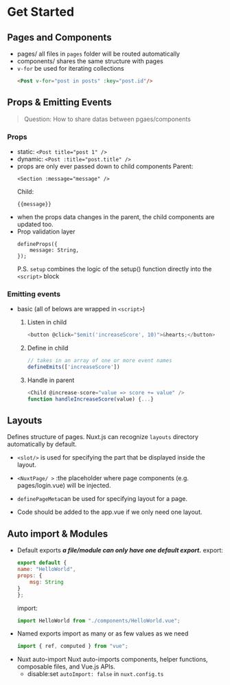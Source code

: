 # Get Started

## Pages and Components

* pages/
    all files in `pages` folder will be routed automatically
* components/
    shares the same structure with pages
* `v-for`
    be used for iterating collections
    ```html
    <Post v-for="post in posts" :key="post.id"/>
    ```
## Props & Emitting Events

> Question: How to share datas between pgaes/components

### Props
* static: `<Post title="post 1" />`
* dynamic: `<Post :title="post.title" />`
* props are only ever passed down to child components 
    Parent:
    ```vue
    <Section :message="message" />
    ```
    Child:
    ```vue
    {{message}}
    ```
* when the props data changes in the parent, the child components are updated too.
* Prop validation layer
    ```vue
    defineProps({
        message: String, 
    });
    ```
    P.S. `setup` combines the logic of the setup() function directly into the `<script>` block

### Emitting events

* basic (all of belows are wrapped in `<script>`)

    1. Listen in child
        ```js
        <button @click="$emit('increaseScore', 10)">&hearts;</button>
        ```
    2. Define in child
        ```js
        // takes in an array of one or more event names
        defineEmits(['increaseScore'])
        ```
    3. Handle in parent
        ```js
        <Child @increase-score="value => score += value" />
        function handleIncreaseScore(value) {...}
        ```
## Layouts

Defines structure of pages.
Nuxt.js can recognize `layouts` directory automatically by default.

* `<slot/>` is used for specifying the part that be displayed inside the layout.

* `<NuxtPage/ >` :the placeholder where page components (e.g. pages/login.vue) will be injected.

* `definePageMeta`can  be used for specifying layout for a page.

* Code should be added to the app.vue if we only need one layout.

## Auto import & Modules

* Default exports
    ***a file/module can only have one default export.***
    export:
    ```js
    export default {
    name: "HelloWorld",
    props: {
        msg: String
    }
    };
    ```
    import:
    ```js
    import HelloWorld from "./components/HelloWorld.vue";
    ```
* Named exports
    import as many or as few values as we need
    ```js
    import { ref, computed } from "vue";
    ```
* Nuxt auto-import
    Nuxt auto-imports components, helper functions, composable files, and Vue.js APIs. 
    * disable:set `autoImport: false` in `nuxt.config.ts`

